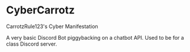 # CyberCarrotz

CarrotzRule123's Cyber Manifestation

A very basic Discord Bot piggybacking on a chatbot API.
Used to be for a class Discord server.